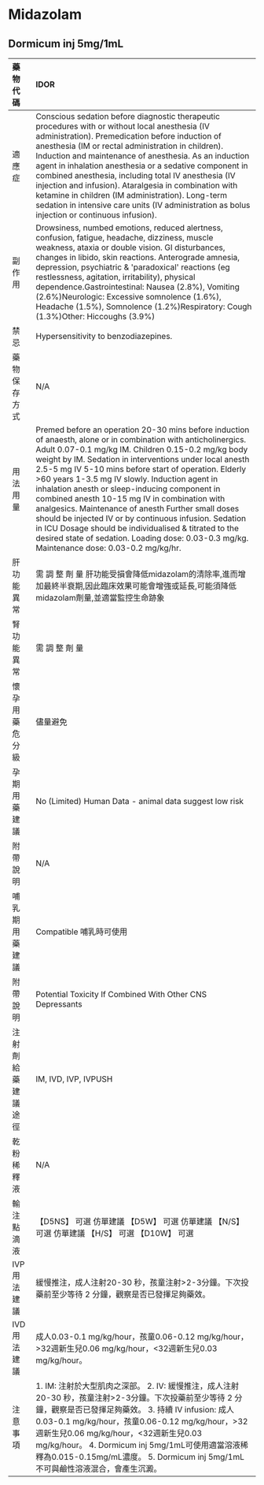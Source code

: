 # Midazolam

## Dormicum inj 5mg/1mL

| 藥物代碼           | IDOR                                                                                                                                                                                                                                                                                                                                                                                                                                                                                                                                                                                                                                                                                                                 |
|:-------------------|:---------------------------------------------------------------------------------------------------------------------------------------------------------------------------------------------------------------------------------------------------------------------------------------------------------------------------------------------------------------------------------------------------------------------------------------------------------------------------------------------------------------------------------------------------------------------------------------------------------------------------------------------------------------------------------------------------------------------|
| 適應症             | Conscious sedation before diagnostic therapeutic procedures with or without local anesthesia (IV administration). Premedication before induction of anesthesia (IM or rectal administration in children). Induction and maintenance of anesthesia. As an induction agent in inhalation anesthesia or a sedative component in combined anesthesia, including total IV anesthesia (IV injection and infusion). Ataralgesia in combination with ketamine in children (IM administration). Long-term sedation in intensive care units (IV administration as bolus injection or continuous infusion).                                                                                                                     |
| 副作用             | Drowsiness, numbed emotions, reduced alertness, confusion, fatigue, headache, dizziness, muscle weakness, ataxia or double vision. GI disturbances, changes in libido, skin reactions. Anterograde amnesia, depression, psychiatric & 'paradoxical' reactions (eg restlessness, agitation, irritability), physical dependence.Gastrointestinal: Nausea (2.8%), Vomiting (2.6%)Neurologic: Excessive somnolence (1.6%), Headache (1.5%), Somnolence (1.2%)Respiratory: Cough (1.3%)Other: Hiccoughs (3.9%)                                                                                                                                                                                                            |
| 禁忌               | Hypersensitivity to benzodiazepines.                                                                                                                                                                                                                                                                                                                                                                                                                                                                                                                                                                                                                                                                                 |
| 藥物保存方式       | N/A                                                                                                                                                                                                                                                                                                                                                                                                                                                                                                                                                                                                                                                                                                                  |
| 用法用量           | Premed before an operation 20-30 mins before induction of anaesth, alone or in combination with anticholinergics. Adult 0.07-0.1 mg/kg IM. Children 0.15-0.2 mg/kg body weight by IM. Sedation in interventions under local anesth 2.5-5 mg IV 5-10 mins before start of operation. Elderly >60 years 1-3.5 mg IV slowly. Induction agent in inhalation anesth or sleep-inducing component in combined anesth 10-15 mg IV in combination with analgesics. Maintenance of anesth Further small doses should be injected IV or by continuous infusion. Sedation in ICU Dosage should be individualised & titrated to the desired state of sedation. Loading dose: 0.03-0.3 mg/kg. Maintenance dose: 0.03-0.2 mg/kg/hr. |
| 肝功能異常         | 需 調 整 劑 量  肝功能受損會降低midazolam的清除率,進而增加最終半衰期,因此臨床效果可能會增強或延長,可能須降低midazolam劑量,並適當監控生命跡象                                                                                                                                                                                                                                                                                                                                                                                                                                                                                                                                                                         |
| 腎功能異常         | 需 調 整 劑 量                                                                                                                                                                                                                                                                                                                                                                                                                                                                                                                                                                                                                                                                                                       |
| 懷孕用藥危分級     | 儘量避免                                                                                                                                                                                                                                                                                                                                                                                                                                                                                                                                                                                                                                                                                                             |
| 孕期用藥建議       | No (Limited) Human Data - animal data suggest low risk                                                                                                                                                                                                                                                                                                                                                                                                                                                                                                                                                                                                                                                               |
| 附帶說明           | N/A                                                                                                                                                                                                                                                                                                                                                                                                                                                                                                                                                                                                                                                                                                                  |
| 哺乳期用藥建議     | Compatible 哺乳時可使用                                                                                                                                                                                                                                                                                                                                                                                                                                                                                                                                                                                                                                                                                              |
| 附帶說明           | Potential Toxicity If Combined With Other CNS Depressants                                                                                                                                                                                                                                                                                                                                                                                                                                                                                                                                                                                                                                                            |
| 注射劑給藥建議途徑 | IM, IVD, IVP, IVPUSH                                                                                                                                                                                                                                                                                                                                                                                                                                                                                                                                                                                                                                                                                                 |
| 乾粉稀釋液         | N/A                                                                                                                                                                                                                                                                                                                                                                                                                                                                                                                                                                                                                                                                                                                  |
| 輸注點滴液         | 【D5NS】 可選 仿單建議  【D5W】 可選 仿單建議  【N/S】 可選 仿單建議  【H/S】 可選  【D10W】 可選                                                                                                                                                                                                                                                                                                                                                                                                                                                                                                                                                                                                                    |
| IVP 用法建議       | 緩慢推注，成人注射20-30 秒，孩童注射>2-3分鐘。下次投藥前至少等待 2 分鐘，觀察是否已發揮足夠藥效。                                                                                                                                                                                                                                                                                                                                                                                                                                                                                                                                                                                                                    |
| IVD 用法建議       | 成人0.03-0.1 mg/kg/hour，孩童0.06-0.12 mg/kg/hour，>32週新生兒0.06 mg/kg/hour，<32週新生兒0.03 mg/kg/hour。                                                                                                                                                                                                                                                                                                                                                                                                                                                                                                                                                                                                          |
| 注意事項           | 1. IM: 注射於大型肌肉之深部。 2. IV: 緩慢推注，成人注射20-30 秒，孩童注射>2-3分鐘。下次投藥前至少等待 2 分鐘，觀察是否已發揮足夠藥效。 3. 持續 IV infusion: 成人0.03-0.1 mg/kg/hour，孩童0.06-0.12 mg/kg/hour，>32週新生兒0.06 mg/kg/hour，<32週新生兒0.03 mg/kg/hour。 4. Dormicum inj 5mg/1mL可使用適當溶液稀釋為0.015-0.15mg/mL濃度。 5. Dormicum inj 5mg/1mL不可與鹼性溶液混合，會產生沉澱。                                                                                                                                                                                                                                                                                                                     |

